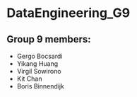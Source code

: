 # DataEngineering_G9

## Group 9 members:
  - Gergo Bocsardi
  - Yikang Huang
  - Virgil Sowirono
  - Kit	Chan
  - Boris Binnendijk

